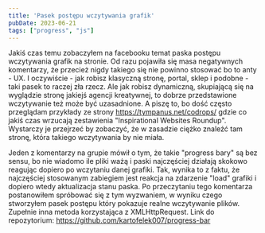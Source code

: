 ```yaml
---
title: 'Pasek postępu wczytywania grafik'
pubDate: 2023-06-21
tags: ["progress", "js"]
---
```


Jakiś czas temu zobaczyłem na facebooku temat paska postępu wczytywania grafik na stronie.
Od razu pojawiła się masa negatywnych komentarzy, że przecież nigdy takiego się nie powinno stosować bo to anty - UX.
I oczywiście - jak robisz klasyczną stronę, portal, sklep i podobne - taki pasek to raczej zła rzecz. Ale jak robisz dynamiczną, skupiającą się na wyglądzie stronę jakiejś agencji kreatywnej, to dobrze przedstawione wczytywanie też może być uzasadnione. A piszę to, bo dość często przeglądam przykłady ze strony <a href="https://tympanus.net/codrops/">https://tympanus.net/codrops/</a> gdzie co jakiś czas wrzucają zestawienia "Inspirational Websites Roundup". Wystarczy je przejrzeć by zobaczyć, że w zasadzie ciężko znaleźć tam stronę, która takiego wczytywania by nie miała.

Jeden z komentarzy na grupie mówił o tym, że takie "progress bary" są bez sensu, bo nie wiadomo ile pliki ważą i paski najczęściej działają skokowo reagując dopiero po wczytaniu danej grafiki. Tak, wynika to z faktu, że najczęściej stosowanym zabiegiem jest reakcja na zdarzenie "load" grafiki i dopiero wtedy aktualizacja stanu paska. Po przeczytaniu tego komentarza postanowiłem spróbować się z tym wyzwaniem, w wyniku czego stworzyłem pasek postępu który pokazuje realne wczytywanie plików. Zupełnie inna metoda korzystająca z XMLHttpRequest. Link do repozytorium: <a href="https://github.com/kartofelek007/progress-bar">https://github.com/kartofelek007/progress-bar</a>

